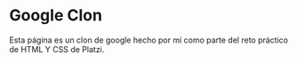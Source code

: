 # Google Clon
Esta página es un clon de google hecho por mí como parte del reto práctico de HTML Y CSS de Platzi.
